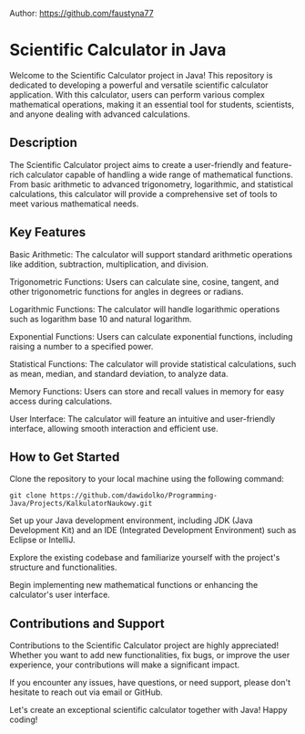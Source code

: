 Author: https://github.com/faustyna77
# Scientific Calculator in Java
Welcome to the Scientific Calculator project in Java! This repository is dedicated to developing a powerful and versatile scientific calculator application. With this calculator, users can perform various complex mathematical operations, making it an essential tool for students, scientists, and anyone dealing with advanced calculations.

## Description
The Scientific Calculator project aims to create a user-friendly and feature-rich calculator capable of handling a wide range of mathematical functions. From basic arithmetic to advanced trigonometry, logarithmic, and statistical calculations, this calculator will provide a comprehensive set of tools to meet various mathematical needs.

## Key Features
Basic Arithmetic: The calculator will support standard arithmetic operations like addition, subtraction, multiplication, and division.

Trigonometric Functions: Users can calculate sine, cosine, tangent, and other trigonometric functions for angles in degrees or radians.

Logarithmic Functions: The calculator will handle logarithmic operations such as logarithm base 10 and natural logarithm.

Exponential Functions: Users can calculate exponential functions, including raising a number to a specified power.

Statistical Functions: The calculator will provide statistical calculations, such as mean, median, and standard deviation, to analyze data.

Memory Functions: Users can store and recall values in memory for easy access during calculations.

User Interface: The calculator will feature an intuitive and user-friendly interface, allowing smooth interaction and efficient use.

## How to Get Started
Clone the repository to your local machine using the following command:
```
git clone https://github.com/dawidolko/Programming-Java/Projects/KalkulatorNaukowy.git
```
Set up your Java development environment, including JDK (Java Development Kit) and an IDE (Integrated Development Environment) such as Eclipse or IntelliJ.

Explore the existing codebase and familiarize yourself with the project's structure and functionalities.

Begin implementing new mathematical functions or enhancing the calculator's user interface.

## Contributions and Support
Contributions to the Scientific Calculator project are highly appreciated! Whether you want to add new functionalities, fix bugs, or improve the user experience, your contributions will make a significant impact.

If you encounter any issues, have questions, or need support, please don't hesitate to reach out via email or GitHub.

Let's create an exceptional scientific calculator together with Java! Happy coding!
